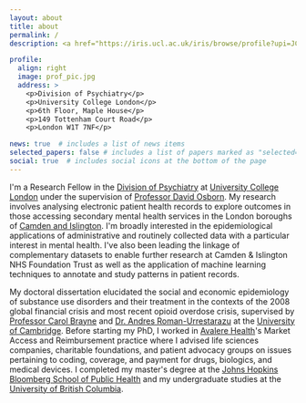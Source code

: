 ```yaml
---
layout: about
title: about
permalink: /
description: <a href="https://iris.ucl.ac.uk/iris/browse/profile?upi=JCYAN91">Research Fellow in Epidemiology and Database Analysis, UCL</a>

profile:
  align: right
  image: prof_pic.jpg
  address: >
    <p>Division of Psychiatry</p>
    <p>University College London</p>
    <p>6th Floor, Maple House</p>
    <p>149 Tottenham Court Road</p>
    <p>London W1T 7NF</p>

news: true  # includes a list of news items
selected_papers: false # includes a list of papers marked as "selected={true}"
social: true  # includes social icons at the bottom of the page
---
```


I'm a Research Fellow in the [Division of Psychiatry](https://www.ucl.ac.uk/psychiatry/) at [University College London](https://www.ucl.ac.uk/) under the supervision of [Professor David Osborn](https://www.ucl.ac.uk/psychiatry/people/david-osborn). My research involves analysing electronic patient health records to explore outcomes in those accessing secondary mental health services in the London boroughs of [Camden and Islington](https://www.candi.nhs.uk/). I'm broadly interested in the epidemiological applications of administrative and routinely collected data with a particular interest in mental health. I've also been leading the linkage of complementary datasets to enable further research at Camden & Islington NHS Foundation Trust as well as the application of machine learning techniques to annotate and study patterns in patient records.

My doctoral dissertation elucidated the social and economic epidemiology of substance use disorders and their treatment in the contexts of the 2008 global financial crisis and most recent opioid overdose crisis, supervised by [Professor Carol Brayne](https://www.iph.cam.ac.uk/carol-brayne/) and [Dr. Andres Roman-Urrestarazu](https://www.iph.cam.ac.uk/network/directory/dr-andres-roman-urrestarazu/) at the [University of Cambridge](https://www.cam.ac.uk/). Before starting my PhD, I worked in [Avalere Health](https://avalere.com/)'s Market Access and Reimbursement practice where I advised life sciences companies, charitable foundations, and patient advocacy groups on issues pertaining to coding, coverage, and payment for drugs, biologics, and medical devices. I completed my master's degree at the [Johns Hopkins Bloomberg School of Public Health](https://www.jhsph.edu/) and my undergraduate studies at the [University of British Columbia](https://www.ubc.ca/).
